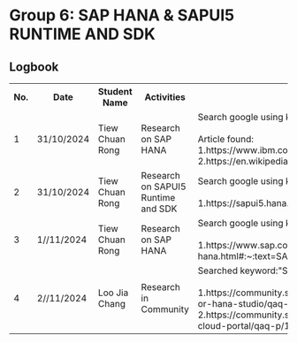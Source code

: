 # Group 6: SAP HANA & SAPUI5 RUNTIME AND SDK

## Logbook
<div class="logbook">
  <table>
  <tr>
    <th>No.</th>
    <th>Date</th>
    <th>Student Name</th>
    <th>Activities</th>
    <th>details</th>
  </tr>
    <tr>
      <td>1</td>
      <td>31/10/2024</td>
      <td>Tiew Chuan Rong</td>
      <td>Research on SAP HANA</td>
      <td>Search google using keyword:"SAP HANA"
        <br><br>
        Article found:<br>
        1.https://www.ibm.com/topics/sap-hana<br>
        2.https://en.wikipedia.org/wiki/SAP_HANA
      </td>
    </tr>
    <tr>
      <td>2</td>
      <td>31/10/2024</td>
      <td>Tiew Chuan Rong</td>
      <td>Research on SAPUI5 Runtime and SDK</td>
      <td>
        Search google using keyword:"SAPUI5 Runtime and SDK"
        <br><br>
        1.https://sapui5.hana.ondemand.com/sdk/#/topic/0d6ead17f48b4ccab3ff53e7e8bcc173.html
      </td>
    </tr>
    <tr>
      <td>3</td>
      <td>1//11/2024</td>
      <td>Tiew Chuan Rong</td>
      <td>Research on SAP HANA</td>
      <td>
         Search google using keyword:"WHat is SAP HANA"
        <br><br>
        1.https://www.sap.com/india/products/technology-platform/hana/what-is-sap-hana.html#:~:text=SAP%20HANA%20(High%2Dperformance%20ANalytic,keeping%20it%20on%20a%20disk.
      </td>
    </tr>
    <tr>
      <td>4</td>
      <td>2//11/2024</td>
      <td>Loo Jia Chang</td>
      <td>Research in Community</td>
      <td>
         Searched keyword:"SAPUI5 application with HANA database"
        <br><br>
        1.https://community.sap.com/t5/technology-q-a/connecting-sapui5-application-with-hana-database-jpa-or-hana-studio/qaq-p/10046857<br>
        2.https://community.sap.com/t5/technology-q-a/adding-an-existing-sapui5-application-to-a-site-in-hana-cloud-portal/qaq-p/11699993
      </td>
    </tr>
  </table>
</div>

